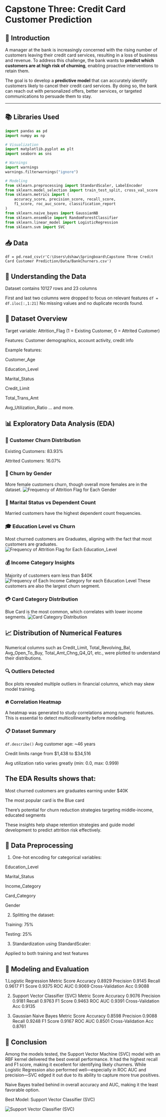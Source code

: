 # Capstone Three: Credit Card Customer Prediction 

## 📌 Introduction

A manager at the bank is increasingly concerned with the rising number of customers leaving their credit card services, resulting in a loss of business and revenue. To address this challenge, the bank wants to **predict which customers are at high risk of churning**, enabling proactive interventions to retain them.

The goal is to develop a **predictive model** that can accurately identify customers likely to cancel their credit card services. By doing so, the bank can reach out with personalized offers, better services, or targeted communications to persuade them to stay.

---

## 📚 Libraries Used

```python
import pandas as pd
import numpy as np

# Visualization
import matplotlib.pyplot as plt
import seaborn as sns

# Warnings
import warnings
warnings.filterwarnings("ignore")

# Modeling
from sklearn.preprocessing import StandardScaler, LabelEncoder
from sklearn.model_selection import train_test_split, cross_val_score
from sklearn.metrics import (
    accuracy_score, precision_score, recall_score,
    f1_score, roc_auc_score, classification_report
)
from sklearn.naive_bayes import GaussianNB
from sklearn.ensemble import RandomForestClassifier
from sklearn.linear_model import LogisticRegression
from sklearn.svm import SVC
```

## 📥 Data

```df = pd.read_csv(r'C:\Users\dshaw\Springboard\Capstone Three Credit Card Customer Prediction/Data/BankChurners.csv')```

## 🧠 Understanding the Data
Dataset contains 10127 rows and 23 columns

First and last two columns were dropped to focus on relevant features
```df = df.iloc[:,1:21]```
No missing values and no duplicate records found.

## 📂 Dataset Overview
Target variable: Attrition_Flag (1 = Existing Customer, 0 = Attrited Customer)

Features: Customer demographics, account activity, credit info

Example features:

Customer_Age

Education_Level

Marital_Status

Credit_Limit

Total_Trans_Amt

Avg_Utilization_Ratio
... and more.


## 📊 Exploratory Data Analysis (EDA)

### 🔁 Customer Churn Distribution
Existing Customers: 83.93%

Attrited Customers: 16.07%

### 👥 Churn by Gender
More female customers churn, though overall more females are in the dataset.
![Frequency of Attrition Flag for Each Gender](catplot1.png)
### 💍 Marital Status vs Dependent Count
Married customers have the highest dependent count frequencies.

### 🎓 Education Level vs Churn
Most churned customers are Graduates, aligning with the fact that most customers are graduates.
![Frequency of Attrition Flag for Each Education_Level](catplot2.png)

### 💰 Income Category Insights
Majority of customers earn less than $40K
![Frequency of Each Income Category for each Education Level](catplot3.png)
These customers are also the largest churn segment.

### 💳 Card Category Distribution
Blue Card is the most common, which correlates with lower income segments.
![Card Category Distribution](piechart.png)

## 📈 Distribution of Numerical Features
Numerical columns such as Credit_Limit, Total_Revolving_Bal, Avg_Open_To_Buy, Total_Amt_Chng_Q4_Q1, etc., were plotted to understand their distributions.

### 🔍 Outliers Detected
Box plots revealed multiple outliers in financial columns, which may skew model training.

### 🔥 Correlation Heatmap
A heatmap was generated to study correlations among numeric features. This is essential to detect multicollinearity before modeling.

### 📋 Dataset Summary
```df.describe()```
Avg customer age: ~46 years

Credit limits range from $1,438 to $34,516

Avg utilization ratio varies greatly (min: 0.0, max: 0.999)

## The EDA Results shows that:

Most churned customers are graduates earning under $40K

The most popular card is the Blue card

There’s potential for churn reduction strategies targeting middle-income, educated segments

These insights help shape retention strategies and guide model development to predict attrition risk effectively.

## 🧹 Data Preprocessing

1. One-hot encoding for categorical variables:

Education_Level

Marital_Status

Income_Category

Card_Category

Gender

2. Splitting the dataset:

Training: 75%

Testing: 25%

3. Standardization using StandardScaler:

Applied to both training and test features

## 🤖 Modeling and Evaluation

1.Logistic Regression
Metric	Score
Accuracy	0.8929
Precision	0.9145
Recall	0.9617
F1 Score	0.9375
ROC AUC	0.9069
Cross-Validation Acc	0.9088

2. Support Vector Classifier (SVC)
Metric	Score
Accuracy	0.9076
Precision	0.9181
Recall	0.9763
F1 Score	0.9463
ROC AUC	0.9391
Cross-Validation Acc	0.9135

3. Gaussian Naive Bayes
Metric	Score
Accuracy	0.8598
Precision	0.9088
Recall	0.9248
F1 Score	0.9167
ROC AUC	0.8501
Cross-Validation Acc	0.8761

## 🧾 Conclusion
Among the models tested, the Support Vector Machine (SVC) model with an RBF kernel delivered the best overall performance. It had the highest recall and F1 score, making it excellent for identifying likely churners. While Logistic Regression also performed well—especially in ROC AUC and precision—SVC edged it out due to its ability to capture more true positives.

Naive Bayes trailed behind in overall accuracy and AUC, making it the least favorable option.

Best Model: Support Vector Classifier (SVC)

![Support Vector Classifier (SVC)](evaluation.png)